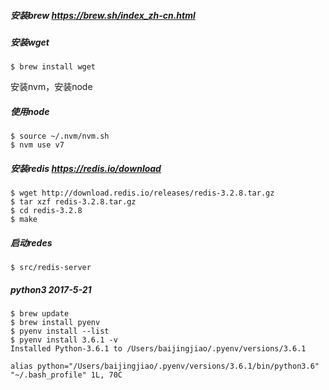 ##### 安装brew https://brew.sh/index_zh-cn.html

##### 安装wget
```
$ brew install wget
```
安装nvm，安装node
##### 使用node
```
$ source ~/.nvm/nvm.sh
$ nvm use v7
```
##### 安装redis https://redis.io/download
```
$ wget http://download.redis.io/releases/redis-3.2.8.tar.gz
$ tar xzf redis-3.2.8.tar.gz
$ cd redis-3.2.8
$ make
```
##### 启动redes
```
$ src/redis-server
```
##### python3 2017-5-21
```
$ brew update
$ brew install pyenv
$ pyenv install --list
$ pyenv install 3.6.1 -v
Installed Python-3.6.1 to /Users/baijingjiao/.pyenv/versions/3.6.1

alias python="/Users/baijingjiao/.pyenv/versions/3.6.1/bin/python3.6"                                                     "~/.bash_profile" 1L, 70C
```

